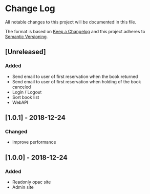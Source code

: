 # Change Log
All notable changes to this project will be documented in this file.

The format is based on [Keep a Changelog](http://keepachangelog.com/)
and this project adheres to [Semantic Versioning](http://semver.org/).

## [Unreleased]
### Added
- Send email to user of first reservation when the book returned
- Send email to user of first reservation when holding of the book canceled
- Login / Logout
- Sort book list
- WebAPI

## [1.0.1] - 2018-12-24
### Changed
- Improve performance

## [1.0.0] - 2018-12-24
### Added
- Readonly opac site
- Admin site
